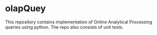 # olapQuey

This repository contains implementation of Online Analytical Processing queries using python. The repo also consists of unit tests. 
